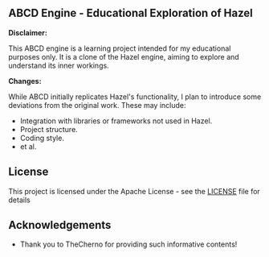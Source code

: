  ## ABCD Engine - Educational Exploration of Hazel

**Disclaimer:**

This ABCD engine is a learning project intended for my educational purposes only. It is a clone of the Hazel engine, aiming to explore and understand its inner workings.

**Changes:**

While ABCD initially replicates Hazel's functionality, I plan to introduce some deviations from the original work. These may include:

-   Integration with libraries or frameworks not used in Hazel.
-   Project structure.
-   Coding style.
-   et al.

## License

This project is licensed under the Apache License - see the  [LICENSE](https://github.com/Oakmura/ABCD/blob/main/LICENSE)  file for details

## Acknowledgements

-  Thank you to TheCherno for providing such informative contents!